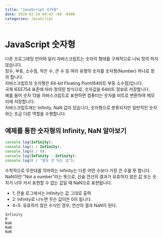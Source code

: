 ```yaml
---
title: "JavaScript 숫자형"
date: 2020-02-24 04:43 :00 -0400
categories: JavaScript
---
```

# JavaScript 숫자형
다른 프로그래밍 언어와 달리 자바스크립트는 숫자의 형태를 구제적으로 나눠 정의 하지 않습니다.  
정수, 부동, 소수점, 작은 수, 큰 수 등 여러 유형의 숫자를 숫자형(Number) 하나로 정의 합니다.  
자바스크립트의 숫자형은 64-bit Floating Point(64비트 부동 소수점)입니다.  
국제 IEEE754 표준에 따라 정의된 방식으로, 숫자값을 64비트 정보로 저장합니다.  
예를 들어 숫자 13을 자바스크립트로 표현하면 컴퓨터는 숫자를 비트로 변환하여 메모리에 저장합니다.  
자바스크립트에는 Infinity, NaN 값이 있습니다, 숫자형으로 분류되지만 일반적인 숫자와는 조금 다른 역할을 수행합니다.  
## 예제를 통한 숫자형의 Infinity, NaN  알아보기
```javascript
console.log(Infinity);
console.log(1 / Infinity);
console.log(0 / 0);
console.log(Infinity - Infinity);
console.log(0 / "말도 안 되는 값");
```
수학적으로 무한대를 의마하는 Infinity는 다른 어떤 수보다 가장 큰 수를 뜻 합니다.  
NaN이란 "Not a number"라는 뜻으로, 산술 연산의 결과가 유효하지 않은 값 또는 숫자가 너무 커서 표현할 수 없는 값일 때 NaN으로 표현됩니다.  

- 1: 콘솔 로그에서는 Infinity는 값 그대로 출력
- 2: Infinity로 나누면 무슨 값이든 0이 됩니다.
- 4~5: 유효하지 않은 수식인 경우, 연산의 결과 NaN이 된다.
```
Infinity
0
NaN
NaN
NaN
```